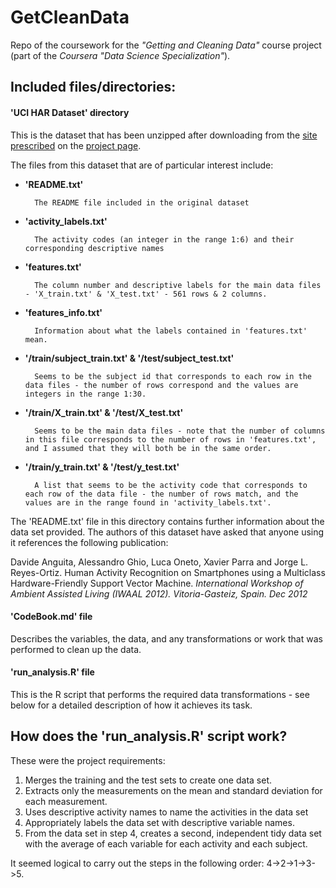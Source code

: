 GetCleanData
============

Repo of the coursework for the _"Getting and Cleaning Data"_ course project (part of the _Coursera "Data Science Specialization"_).

## Included files/directories:

#### 'UCI HAR Dataset' directory

This is the dataset that has been unzipped after downloading from the [site prescribed](https://d396qusza40orc.cloudfront.net/getdata%2Fprojectfiles%2FUCI%20HAR%20Dataset.zip) on the [project page](https://class.coursera.org/getdata-008/human_grading/view/courses/972586/assessments/3/submissions).

The files from this dataset that are of particular interest include:

- __'README.txt'__

		The README file included in the original dataset

- __'activity_labels.txt'__

		The activity codes (an integer in the range 1:6) and their corresponding descriptive names

- __'features.txt'__

		The column number and descriptive labels for the main data files - 'X_train.txt' & 'X_test.txt' - 561 rows & 2 columns.

- __'features_info.txt'__

		Information about what the labels contained in 'features.txt' mean.

- __'/train/subject_train.txt' & '/test/subject_test.txt'__

		Seems to be the subject id that corresponds to each row in the data files - the number of rows correspond and the values are integers in the range 1:30.

- __'/train/X_train.txt' & '/test/X_test.txt'__

		Seems to be the main data files - note that the number of columns in this file corresponds to the number of rows in 'features.txt', and I assumed that they will both be in the same order.

- __'/train/y_train.txt' & '/test/y_test.txt'__

		A list that seems to be the activity code that corresponds to each row of the data file - the number of rows match, and the values are in the range found in 'activity_labels.txt'.

The 'README.txt' file in this directory contains further information about the data set provided. The authors of this dataset have asked that anyone using it references the following publication:

Davide Anguita, Alessandro Ghio, Luca Oneto, Xavier Parra and Jorge L. Reyes-Ortiz. Human Activity Recognition on Smartphones using a Multiclass Hardware-Friendly Support Vector Machine. _International Workshop of Ambient Assisted Living (IWAAL 2012). Vitoria-Gasteiz, Spain. Dec 2012_

#### 'CodeBook.md' file

Describes the variables, the data, and any transformations or work that was performed to clean up the data.

#### 'run_analysis.R' file

This is the R script that performs the required data transformations - see below for a detailed description of how it achieves its task.

## How does the 'run_analysis.R' script work?

These were the project requirements:

1. Merges the training and the test sets to create one data set.
2. Extracts only the measurements on the mean and standard deviation for each measurement. 
3. Uses descriptive activity names to name the activities in the data set
4. Appropriately labels the data set with descriptive variable names. 
5. From the data set in step 4, creates a second, independent tidy data set with the average of each variable for each activity and each subject.

It seemed logical to carry out the steps in the following order: 4->2->1->3->5.

